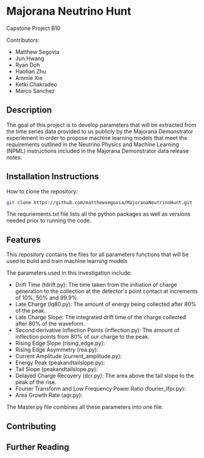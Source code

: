 # Majorana Neutrino Hunt
Capstone Project B10

Contributors:
- Matthew Segovia
- Jun Hwang
- Ryan Doh
- Haotian Zhu
- Ammie Xie
- Ketki Chakradeo
- Marco Sanchez

## Description
The goal of this project is to develop parameters that will be extracted from the time series data provided to us publicly by the Majorana Demonstrator experiement in order to propose machine learning models that meet the requirements outlined in the Neutrino Physics and Machine Learning (NPML) instructions included in the Majorana Demonstrator data release notes.

## Installation Instructions
How to clone the repository:
``` bash
git clone https://github.com/matthewsegovia/MajoranaNeutrinoHunt.git
``` 

The requriements.txt file lists all the python packages as well as versions needed prior to running the code.

## Features
This repository contains the files for all parameters functions that will be used to build and train machine learning models 

The parameters used in this investigation include:

- Drift Time (tdrift.py): The time taken from the initiation of charge generation to the collection at the detector's point contact at increments of 10%, 50% and 99.9%. <br />
- Late Charge (lq80.py): The amount of energy being collected after 80% of the peak. <br />
- Late Charge Slope: The integrated drift time of the charge collected after 80% of the waveform. <br />
- Second derivative Inflection Points (inflection.py): The amount of inflection points from 80% of our charge to the peak. <br />
- Rising Edge Slope (rising_edge.py):  <br />
- Rising Edge Asymmetry (rea.py):  <br />
- Current Amplitude (current_amplitude.py):  <br />
- Energy Peak (peakandtailslope.py):  <br /> 
- Tail Slope (peakandtailslope.py):  <br /> 
- Delayed Charge Recovery (dcr.py): The area above the tail slope to the peak of the rise. <br />
- Fourier Transform and Low Frequency Power Ratio (fourier_lfpr.py):  <br />
- Area Growth Rate (agr.py):  <br />

The Master.py file combines all these parameters into one file.

## Contributing

## Further Reading
